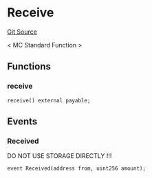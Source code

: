 # Receive
[Git Source](https://github.com/metacontract/mc/blob/8438d83ed04f942f1b69f22b0cb556723d88a8f9/resources/devkit/api-reference/Flattened.sol)

< MC Standard Function >


## Functions
### receive


```solidity
receive() external payable;
```

## Events
### Received
DO NOT USE STORAGE DIRECTLY !!!


```solidity
event Received(address from, uint256 amount);
```

